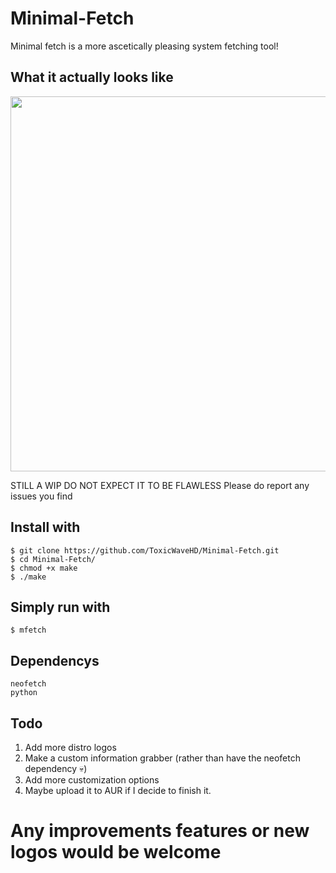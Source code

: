 # Minimal-Fetch
Minimal fetch is a more ascetically pleasing system fetching tool!

## What it actually looks like
<img src="https://github.com/ToxicWaveHD/Minimal-Fetch/blob/main/prev.png" align="center" width="600px"/>


STILL A WIP DO NOT EXPECT IT TO BE FLAWLESS
Please do report any issues you find

## Install with
```
$ git clone https://github.com/ToxicWaveHD/Minimal-Fetch.git
$ cd Minimal-Fetch/
$ chmod +x make
$ ./make
```

## Simply run with
```
$ mfetch
```

## Dependencys
```
neofetch
python
```

## Todo
1. Add more distro logos
3. Make a custom information grabber (rather than have the neofetch dependency 💀)
4. Add more customization options
5. Maybe upload it to AUR if I decide to finish it.

# Any improvements features or new logos would be welcome
